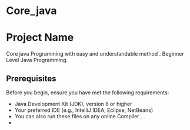 # Core_java
# Project Name

Core java Programming with easy and understandable method .
Beginner Level Java Programming.

## Prerequisites

Before you begin, ensure you have met the following requirements:
- Java Development Kit (JDK), version 8 or higher
- Your preferred IDE (e.g., IntelliJ IDEA, Eclipse, NetBeans)
- You can also run these files on any online Compiler .
- 


